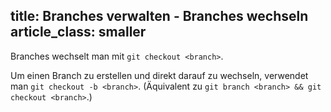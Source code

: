title: Branches verwalten - Branches wechseln
article_class: smaller
---

Branches wechselt man mit `git checkout <branch>`. 

Um einen Branch zu erstellen und direkt darauf zu wechseln, verwendet man `git
checkout -b <branch>`. (Äquivalent zu `git branch <branch> && git checkout <branch>`.)
